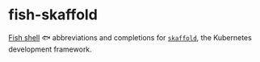 # fish-skaffold

[Fish shell](https://fishshell.com/) :fish: abbreviations and completions for [`skaffold`](https://skaffold.dev/), the Kubernetes development framework.

